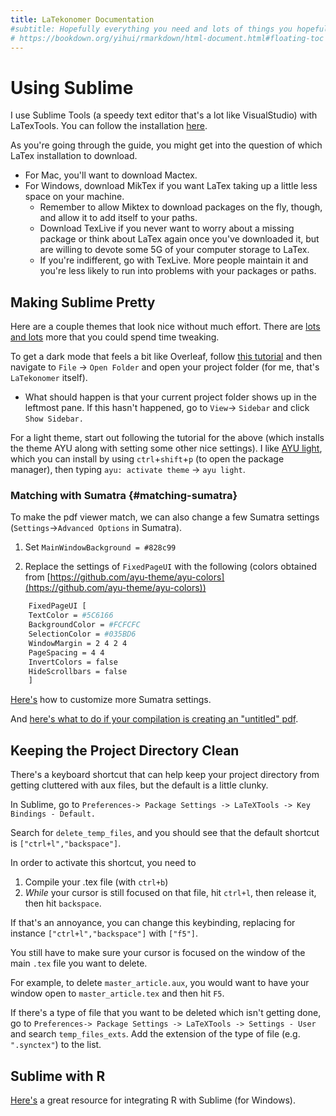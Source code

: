 ```yaml
---
title: LaTekonomer Documentation
#subtitle: Hopefully everything you need and lots of things you hopefully won't
# https://bookdown.org/yihui/rmarkdown/html-document.html#floating-toc
---
```


# Using Sublime

I use Sublime Tools (a speedy text editor that's a lot like VisualStudio) with LaTexTools. You can follow the installation [here](https://latextools.readthedocs.io/en/latest/install).

As you're going through the guide, you might get into the question of which LaTex installation to download.

- For Mac, you'll want to download Mactex.
- For Windows, download MikTex if you want LaTex taking up a little less space on your machine. 
    - Remember to allow Miktex to download packages on the fly, though, and allow it to add itself to your paths. 
    - Download TexLive if you never want to worry about a missing package or think about LaTex again once you've downloaded it, but are willing to devote some 5G of your computer storage to LaTex. 
    - If you're indifferent, go with TexLive. More people maintain it and you're less likely to run into problems with your packages or paths.

## Making Sublime Pretty

Here are a couple themes that look nice without much effort. There are [lots and lots](https://www.spec-india.com/blog/sublime-text-themes) more that you could spend time tweaking.

To get a dark mode that feels a bit like Overleaf, follow [this tutorial](https://medium.com/@iitrabhi/how-to-setup-sublime-as-a-beautiful-latex-editor-dark-mode-windows-7ec5e0a24878) and then navigate to `File` -> `Open Folder` and open your project folder (for me, that's `LaTekonomer` itself). 

- What should happen is that your current project folder shows up in the leftmost pane. If this hasn't happened, go to `View`-> `Sidebar` and click `Show Sidebar.`

For a light theme, start out following the tutorial for the above (which installs the theme AYU along with setting some other nice settings). I like [AYU light](https://github.com/dempfi/ayu), which you can install by using `ctrl`+`shift`+`p` (to open the package manager), then typing `ayu: activate theme` -> `ayu light`.

### Matching with Sumatra {#matching-sumatra}

To make the pdf viewer match, we can also change a few Sumatra settings (`Settings`->`Advanced Options` in Sumatra). 

1. Set `MainWindowBackground = #828c99`

2. Replace the settings of `FixedPageUI` with the following (colors obtained from [https://github.com/ayu-theme/ayu-colors](https://github.com/ayu-theme/ayu-colors))

          
``` bash
    FixedPageUI [
    TextColor = #5C6166
    BackgroundColor = #FCFCFC
    SelectionColor = #035BD6
    WindowMargin = 2 4 2 4
    PageSpacing = 4 4
    InvertColors = false
    HideScrollbars = false
    ]
```


[Here's](https://www.sumatrapdfreader.org/settings/settings3-0) how to customize more Sumatra settings. 

And [here's what to do if your compilation is creating an "untitled" pdf](https://stackoverflow.com/questions/68548517/sublime-text-3-latextool-unintentional-new-window-after-compilation).

## Keeping the Project Directory Clean

There's a keyboard shortcut that can help keep your project directory from getting cluttered with aux files, but the default is a little clunky. 

In Sublime, go to `Preferences-> Package Settings -> LaTeXTools -> Key Bindings - Default.` 

Search for `delete_temp_files`, and you should see that the default shortcut is `["ctrl+l","backspace"]`. 

In order to activate this shortcut, you need to 

1. Compile your .tex file (with `ctrl+b`)
2. _While_ your cursor is still focused on that file, hit `ctrl+l`, then release it, then hit `backspace`.

If that's an annoyance, you can change this keybinding, replacing for instance `["ctrl+l","backspace"]` with `["f5"]`. 

You still have to make sure your cursor is focused on the window of the main `.tex` file you want to delete.

For example, to delete `master_article.aux`, you would want to have your window open to `master_article.tex` and then hit `F5`.

If there's a type of file that you want to be deleted which isn't getting done, go to `Preferences-> Package Settings -> LaTeXTools -> Settings - User` and search `temp_files_exts`. Add the extension of the type of file (e.g. `".synctex"`) to the list.
    

## Sublime with R

[Here's](https://medium.com/@dsml.harsha/sublime-text-build-result-window-to-the-right-side-of-the-screen-aa1cf5c3c898) a great resource for integrating R with Sublime (for Windows).
